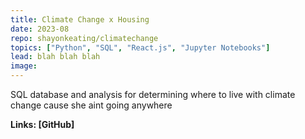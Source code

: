 ```yaml
---
title: Climate Change x Housing
date: 2023-08
repo: shayonkeating/climatechange
topics: ["Python", "SQL", "React.js", "Jupyter Notebooks"]
lead: blah blah blah
image:
---
```


SQL database and analysis for determining where to live with climate change
cause she aint going anywhere

**Links: [GitHub]**
